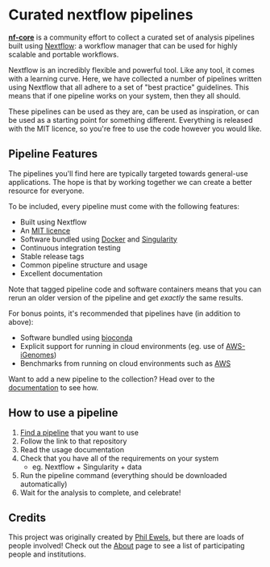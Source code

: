 # Curated nextflow pipelines
[**nf-core**](https://github.com/nf-core) is a community effort to collect a curated set of analysis pipelines built using [Nextflow](https://www.nextflow.io/): a workflow manager that can be used for highly scalable and portable workflows.

Nextflow is an incredibly flexible and powerful tool. Like any tool, it comes with a learning curve. Here, we have collected a number of pipelines written using Nextflow that all adhere to a set of "best practice" guidelines. This means that if one pipeline works on your system, then they all should.

These pipelines can be used as they are, can be used as inspiration, or can be used as a starting point for something different. Everything is released with the MIT licence, so you're free to use the code however you would like.

## Pipeline Features
The pipelines you'll find here are typically targeted towards general-use applications. The hope is that by working together we can create a better resource for everyone.

To be included, every pipeline must come with the following features:

* Built using Nextflow
* An [MIT licence](https://choosealicense.com/licenses/mit/)
* Software bundled using [Docker](https://www.docker.com/) and [Singularity](http://singularity.lbl.gov/)
* Continuous integration testing
* Stable release tags
* Common pipeline structure and usage
* Excellent documentation

Note that tagged pipeline code and software containers means that you can rerun an older version of the pipeline and get _exactly_ the same results.

For bonus points, it's recommended that pipelines have (in addition to above):

* Software bundled using [bioconda](https://bioconda.github.io/)
* Explicit support for running in cloud environments (eg. use of [AWS-iGenomes](https://ewels.github.io/AWS-iGenomes/))
* Benchmarks from running on cloud environments such as [AWS](https://aws.amazon.com/)

Want to add a new pipeline to the collection? Head over to the [documentation](docs) to see how.

## How to use a pipeline

1. [Find a pipeline](pipelines) that you want to use
2. Follow the link to that repository
3. Read the usage documentation
4. Check that you have all of the requirements on your system
    * eg. Nextflow + Singularity + data
5. Run the pipeline command (everything should be downloaded automatically)
6. Wait for the analysis to complete, and celebrate!

## Credits
This project was originally created by [Phil Ewels](http://phil.ewels.co.uk/), but there are loads of people involved! Check out the [About](about) page to see a list of participating people and institutions.
